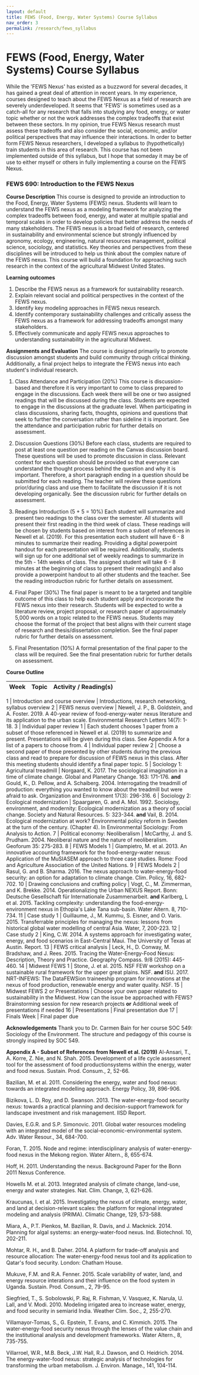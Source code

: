 ```yaml
---
layout: default
title: FEWS (Food, Energy, Water Systems) Course Syllabus
nav_order: 3
permalink: /research/fews_syllabus
---
```


FEWS (Food, Energy, Water Systems) Course Syllabus
==========

While the 'FEWS Nexus' has existed as a buzzword for several decades, it has gained a great deal of attention in recent years. In my experience, courses designed to teach about the FEWS Nexus as a field of research are severely underdeveloped. It seems that 'FEWS' is sometimes used as a catch-all for any research that falls into studying any food, energy, or water topic whether or not the work addresses the complex tradeoffs that exist between these sectors. In my opinion, true FEWS Nexus research must assess these tradeoffs and also consider the social, economic, and/or political perspectives that may influence their interactions. In order to better form FEWS Nexus researchers, I developed a syllabus to (hypothetically) train students in this area of research. This course has not been implemented outside of this syllabus, but I hope that someday it may be of use to either myself or others in fully implementing a course on the FEWS Nexus.

### FEWS 690: Introduction to the FEWS Nexus

**Course Description**
This course is designed to provide an introduction to the Food, Energy, Water Systems (FEWS) nexus. Students will learn to understand the FEWS nexus as a modeling framework for analyzing the complex tradeoffs between food, energy, and water at multiple spatial and temporal scales in order to develop policies that better address the needs of many stakeholders. The FEWS nexus is a broad field of research, centered in sustainability and environmental science but strongly influenced by agronomy, ecology, engineering, natural resources management, political science, sociology, and statistics. Key theories and perspectives from these disciplines will be introduced to help us think about the complex nature of the FEWS nexus. This course will build a foundation for approaching such research in the context of the agricultural Midwest United States.

**Learning outcomes**
1. Describe the FEWS nexus as a framework for sustainability research.
2. Explain relevant social and political perspectives in the context of the FEWS nexus.
3. Identify key modeling approaches in FEWS nexus research.
4. Identify contemporary sustainability challenges and critically assess the FEWS nexus as a framework for addressing tradeoffs amongst many stakeholders.
5. Effectively communicate and apply FEWS nexus approaches to understanding sustainability in the agricultural Midwest.

**Assignments and Evaluation**
The course is designed primarily to promote discussion amongst students and build community through critical thinking. Additionally, a final project helps to integrate the FEWS nexus into each student's individual research.

1. Class Attendance and Participation (20%)
This course is discussion-based and therefore it is very important to come to class prepared to engage in the discussions. Each week there will be one or two assigned readings that will be discussed during the class. Students are expected to engage in the discussions at the graduate level. When participating in class discussions, sharing facts, thoughts, opinions and questions that seek to further the conversation rather than sideline it is important. See the attendance and participation rubric for further details on assessment.

2. Discussion Questions (30%)
Before each class, students are required to post at least one question per reading on the Canvas discussion board. These questions will be used to promote discussion in class. Relevant context for each question should be provided so that everyone can understand the thought process behind the question and why it is important. Therefore, a short paragraph ending in a question should be submitted for each reading. The teacher will review these questions prior/during class and use them to facilitate the discussion if it is not developing organically. See the discussion rubric for further details on assessment.

3. Readings Introduction (5 + 5 = 10%)
Each student will summarize and present two readings to the class over the semester. All students will present their first reading in the third week of class. These readings will be chosen by students based on interest from a subset of references in Newell et al. (2019). For this presentation each student will have 6 - 8 minutes to summarize their reading. Providing a digital powerpoint handout for each presentation will be required. Additionally, students will sign up for one additional set of weekly readings to summarize in the 5th - 14th weeks of class. The assigned student will take 6 - 8 minutes at the beginning of class to present their reading(s) and also provide a powerpoint handout to all other students and the teacher. See the reading introduction rubric for further details on assessment.

4. Final Paper (30%)
The final paper is meant to be a targeted and tangible outcome of this class to help each student apply and incorporate the FEWS nexus into their research. Students will be expected to write a literature review, project proposal, or research paper of approximately 5,000 words on a topic related to the FEWS nexus. Students may choose the format of the project that best aligns with their current stage of research and thesis/dissertation completion. See the final paper rubric for further details on assessment.

5. Final Presentation (10%)
A formal presentation of the final paper to the class will be required. See the final presentation rubric for further details on assessment.

**Course Outline** 

Week | Topic | Activity / Reading(s)
---- | ----- | ---------------------

1 | Introduction and course overview | Introductions, research networking, syllabus overview
2 | FEWS nexus overview | Newell, J. P., B. Goldstein, and A. Foster. 2019. A 40-year review of food-energy-water nexus literature and its application to the urban scale. Environmental Research Letters 14(7): 1-18.
3 | Individual paper review 1 | Each student chooses 1 paper from a subset of those referenced in Newell et al. (2019) to summarize and present. Presentations will be given during this class. See Appendix A for a list of a papers to choose from.
4 | Individual paper review 2 | Choose a second paper of those presented by other students during the previous class and read to prepare for discussion of FEWS nexus in this class. After this meeting students should identify a final paper topic.
5 | Sociology 1: Agricultural treadmill | Norgaard, K. 2017. The sociological imagination in a time of climate change. Global and Planetary Change. 163: 171-176. **and** Gould, K., D. Pellow, and A. Schaiberg. 2004. Interrogating the treadmill of production: everything you wanted to know about the treadmill but were afraid to ask. Organization and Environment 17(3): 296-316.
6 | Sociology 2: Ecological modernization | Spaargaren, G. and A. Mol. 1992. Sociology, environment, and modernity: Ecological modernization as a theory of social change. Society and Natural Resources. 5: 323-344. **and** Vail, B. 2014. Ecological modernization at work? Environmental policy reform in Sweden at the turn of the century. (Chapter 4). In Environmental Sociology: From Analysis to Action.
7 | Political economy: Neoliberalism | McCarthy, J. and S. Prudham. 2004. Neoliberal nature and the nature of neoliberalism. Geoforum 35: 275-283.
8 | FEWS Models 1 | Giampietro, M. et al. 2013. An innovative accounting framework for the food-energy-water nexus: Application of the MuSIASEM approach to three case studies. Rome: Food and Agriculture Association of the United Nations.
9 | FEWS Models 2 | Rasul, G. and B. Sharma. 2016. The nexus approach to water-energy-food security: an option for adaptation to climate change. Clim. Policy, 16, 682-702.
10 | Drawing conclusions and crafting policy | Vogt, C., M. Zimmerman, and K. Brekke. 2014. Operationalizing the Urban NEXUS Report. Bonn: Deutsche Gesellschaft für Internationale Zusammenarbeit. **and** Karlberg, L et al. 2015. Tackling complexity: understanding the food-energy-environment nexus in Ethopia's Lake Tana sub-basin. Water Altern. 8, 710-734.
11 | Case study 1 | Guillaume, J., M. Kummu, S. Eisner, and O. Varis. 2015. Transferrable principles for managing the nexus: lessons from historical global water modelling of central Asia. Water, 7, 200-223.
12 | Case study 2 | King, C.W. 2014. A systems approach for investigating water, energy, and food scenarios in East-Central Maui. The University of Texas at Austin. Report.
13 | FEWS critical analysis | Leck, H., D. Conway, M. Bradshaw, and J. Rees. 2015. Tracing the Water-Energy-Food Nexus: Description, Theory and Practice. Geography Compass. 9/8 (2015): 445-460.
14 | Midwest FEWS 1 | Stone, J. et al. 2015. NSF FEW workshop on a sustainable rural framework for the upper great plains. NSF. **and** ISU. 2017. NRT-INFEWS: The DataFEWSion traineeship program for innovations at the nexus of food production, renewable energy and water quality. NSF.
15 | Midwest FEWS 2 or Presentations | Choose your own paper related to sustainability in the Midwest. How can the issue be approached with FEWS? Brainstorming session for new research projects **or** Additional week of presentations if needed
16 | Presentations | Final presentation due
17 | Finals Week | Final paper due

**Acknowledgements**
Thank you to Dr. Carmen Bain for her course SOC 549: Sociology of the Environment. The structure and pedagogy of this course is strongly inspired by SOC 549.

**Appendix A - Subset of References from Newell et al. (2019)**
Al-Ansari, T., A. Korre, Z. Nie, and N. Shah. 2015. Development of a life cycle assessment tool for the assessment of food productionsystems within the energy, water and food nexus. Sustain. Prod. Consum., 2, 52-66.

Bazilian, M. et al. 2011. Considering the energy, water and food nexus: towards an integrated modelling approach. Energy Policy, 39, 896-906.

Bizikova, L. D. Roy, and D. Swanson. 2013. The water-energy-food security nexus: towards a practical planning and decision-support framework for landscape investment and risk management. IISD Report.

Davies, E.G.R. and S.P. Simonovic. 2011. Global water resources modeling with an integrated model of the social-economic-environmental system. Adv. Water Resour., 34, 684-700.

Foran, T. 2015. Node and regime: interdisciplinary analysis of water-energy-food nexus in the Mekong region. Water Altern., 8, 655-674.

Hoff, H. 2011. Understanding the nexus. Background Paper for the Bonn 2011 Nexus Conference.

Howells M. et al. 2013. Integrated analysis of climate change, land-use, energy and water strategies. Nat. Clim. Change, 3, 621-626.

Kraucunas, I. et al. 2015. Investigating the nexus of climate, energy, water, and land at decision-relevant scales: the platform for regional integrated modeling and analysis (PRIMA). Climatic Change, 129, 573-588.

Miara, A., P.T. Pienkos, M. Bazilian, R. Davis, and J. Macknick. 2014. Planning for algal systems: an energy-water-food nexus. Ind. Biotechnol. 10, 202-211.

Mohtar, R. H., and B. Daher. 2014. A platform for trade-off analysis and resource allocation: The water-energy-food nexus tool and its application to Qatar's food security. London: Chatham House.

Mukuve, F.M. and R.A. Fenner. 2015. Scale variability of water, land, and energy resource interations and their influence on the food system in Uganda. Sustain. Prod. Consum., 2, 79-95.

Siegfried, T., S. Sobolowski, P. Raj, R. Fishman, V. Vasquez, K. Narula, U. Lall, and V. Modi. 2010. Modeling irrigated area to increase water, energy, and food security in semiarid India. Weather Clim. Soc., 2, 255-270.

Villamayor-Tomas, S., G. Epstein, T. Evans, and C. Kimmich. 2015. The water-energy-food security nexus through the lenses of the value chain and the institutional analysis and development frameworks. Water Altern., 8, 735-755.

Villarroel, W.R., M.B. Beck, J.W. Hall, R.J. Dawson, and O. Heidrich. 2014. The energy-water-food nexus: strategic analysis of technologies for transforming the urban metabolism. J. Environ. Manage., 141, 104-114.
